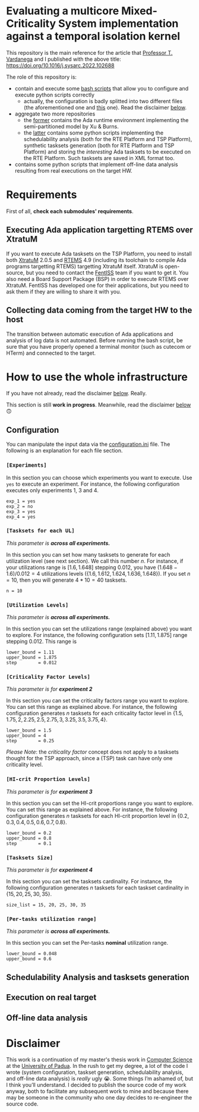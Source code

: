 # Evaluating a multicore Mixed-Criticality System implementation against a temporal isolation kernel

This repository is the main reference for the article that [Professor T. Vardanega](https://orcid.org/0000-0002-0089-0889) and I published with the above title: https://doi.org/10.1016/j.sysarc.2022.102688

The role of this repository is:
- contain and execute some [bash scripts](https://github.com/BottCode/Exploring-the-viability-of-a-MCS-multicore-runtime-demonstrator-a-comparison-with-a-/blob/master/execute_comparison_xuburns.sh) that allow you to configure and execute python scripts correctly
  - actually, the configuration is badly splitted into two different files (the aforementioned one and [this](https://github.com/BottCode/synthetic-Ada-tasksets-generation-for-a-MCS-semi-partitioned-model-or-RTEMS-on-XtratuM/blob/8745de417a2851d7b41dafb6b447c25f2bcfdab5/dual-core-version/config.py) one). Read the disclaimer [below](#disclaimer).
- aggregate two more repositories
  -  the [former](https://github.com/BottCode/Ada-RTE-supporting-semi-partitioned-model) contains the Ada runtime environment implementing the semi-partitioned model by Xu & Burns.
  -  the [latter](https://github.com/BottCode/synthetic-Ada-tasksets-generation-for-a-MCS-semi-partitioned-model-or-RTEMS-on-XtratuM) contains some python scripts implementing the schedulability analysis (both for the RTE Platform and TSP Platform), synthetic tasksets generation (both for RTE Platform and TSP Platform) and storing the *interesting* Ada tasksets to be executed on the RTE Platform. Such tasksets are saved in XML format too.
-  contains some python scripts that implement off-line data analysis resulting from real executions on the target HW.


# Requirements
First of all, **check each submodules' requirements**.

## Executing Ada application targetting RTEMS over XtratuM
If you want to execute Ada tasksets on the TSP Platform, you need to install both [XtratuM](https://fentiss.com/products/hypervisor/) 2.0.5 and [RTEMS](https://www.rtems.org/) 4.9 (including its toolchain to compile Ada programs targetting RTEMS) targetting XtratuM itself. XtratuM is open-source, but you need to contact the [FentISS](https://fentiss.com/company/contact/) team if you want to get it. You also need a Board Support Package (BSP) in order to execute RTEMS over XtratuM. FentISS has developed one for their applications, but you need to ask them if they are willing to share it with you.

## Collecting data coming from the target HW to the host
The transition between automatic execution of Ada applications and analysis of log data is not automated. Before running the bash script, be sure that you have properly opened a terminal monitor (such as cutecom or HTerm) and connected to the target. 

# How to use the whole infrastructure
If you have not already, read the disclaimer [below](#disclaimer). Really.
 
This section is still **work in progress**. Meanwhile, read the disclaimer [below](#disclaimer) :upside_down_face:
## Configuration
You can manipulate the input data via the [configuration.ini](./configuration.ini) file. The following is an explanation for each file section.

### ```[Experiments]```
In this section you can choose which experiments you want to execute. Use `yes` to execute an experiment. For instance, the following configuration executes only experiments 1, 3 and 4.
```
exp_1 = yes
exp_2 = no
exp_3 = yes
exp_4 = yes
```

### ```[Tasksets for each UL]```
_This parameter is **across all experiments.**_

In this section you can set how many tasksets to generate for each utilization level (see next section). We call this number $n$. For instance, if your utilizations range is $[1.6, 1.648]$ stepping $0.012$, you have $(1.648-1.6) / 0.012 = 4$ utilizations levels ($\{1.6, 1.612, 1.624, 1.636, 1.648\}$). If you set $n=10$, then you will generate $4 * 10=40$ tasksets.
```
n = 10
```


### ```[Utilization Levels]```
_This parameter is **across all experiments.**_

In this section you can set the utilizations range (explained above) you want to explore. For instance, the following configuration sets $[1.11, 1.875]$ range stepping $0.012$. This range is 
```
lower_bound = 1.11
upper_bound = 1.875
step        = 0.012
```

### ```[Criticality Factor Levels]```
_This parameter is for **experiment 2**_

In this section you can set the criticality factors range you want to explore. You can set this range as explained above. For instance, the following configuration generates $n$ tasksets for each criticality factor level in $\{1.5, 1.75, 2, 2.25, 2.5, 2.75, 3, 3.25, 3.5, 3.75, 4\}$.
```
lower_bound = 1.5
upper_bound = 4
step        = 0.25
```
_Please Note_: the _criticality factor_ concept does not apply to a tasksets thought for the TSP approach, since a (TSP) task can have only one criticality level.

### ```[HI-crit Proportion Levels]```
_This parameter is for **experiment 3**_

In this section you can set the HI-crit proportions range you want to explore. You can set this range as explained above. For instance, the following configuration generates $n$ tasksets for each HI-crit proportion level in $\{0.2, 0.3, 0.4, 0.5, 0.6, 0.7, 0.8\}$.
```
lower_bound = 0.2
upper_bound = 0.8
step        = 0.1
```

### ```[Tasksets Size]```
_This parameter is for **experiment 4**_

In this section you can set the tasksets cardinality.  For instance, the following configuration generates $n$ tasksets for each taskset cardinality in $\{15, 20, 25, 30, 35\}$.
```
size_list = 15, 20, 25, 30, 35
```

### ```[Per-tasks utilization range]```
_This parameter is **across all experiments.**_

In this section you can set the Per-tasks **nominal** utilization range.
```
lower_bound = 0.048
upper_bound = 0.6
```

## Schedulability Analysis and tasksets generation
## Execution on real target

## Off-line data analysis
# Disclaimer

This work is a continuation of my master's thesis work in [Computer Science](http://informatica.math.unipd.it/laureamagistrale/indexen.html) at the [University of Padua](https://www.unipd.it/en/). In the rush to get my degree, a lot of the code I wrote (system configuration, taskset generation, schedulability analysis, and off-line data analysis) is _really_ ugly :sob:. Some things I’m ashamed of, but I think you’ll understand. I decided to publish the source code of my work anyway, both to facilitate any subsequent work to mine and because there may be someone in the community who one day decides to re-engineer the source code.
